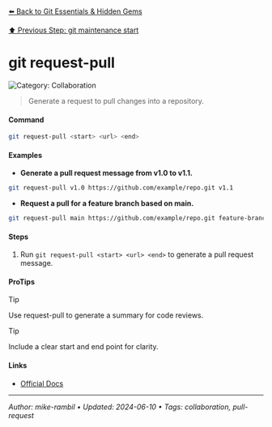 [⬅️ Back to Git Essentials & Hidden Gems](./git-essentials-hidden-gems.md)

[⬆️ Previous Step: git maintenance start](./git-maintenance-start.md)

# git request-pull


![Category: Collaboration](https://img.shields.io/badge/Category-Collaboration-blue)
> Generate a request to pull changes into a repository.


#### Command
```sh
git request-pull <start> <url> <end>
```

#### Examples
- **Generate a pull request message from v1.0 to v1.1.**


```sh
git request-pull v1.0 https://github.com/example/repo.git v1.1
```
- **Request a pull for a feature branch based on main.**


```sh
git request-pull main https://github.com/example/repo.git feature-branch
```


#### Steps
1. Run `git request-pull <start> <url> <end>` to generate a pull request message.


#### ProTips
> [!TIP]
> Use request-pull to generate a summary for code reviews.

> [!TIP]
> Include a clear start and end point for clarity.



#### Links
- [Official Docs](https://git-scm.com/docs/git-request-pull)


---

_Author: mike-rambil • Updated: 2024-06-10 • Tags: collaboration, pull-request_
